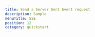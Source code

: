 ```yaml
---
title: Send a Server Sent Event request
description: Sample
menuTitle: SSE
position: 12
category: quickstart
---
```

